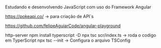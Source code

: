 Estudando e desenvolvendo JavaScript com uso do Framework Angular


https://pokeapi.co/ -> para criação de API´s

https://github.com/felipeAguiarCode/angular-playground

http-server
npm install typerscript -D
npx tsc scr/index.ts -> roda o codigo em TyperScript 
npx tsc --init -> Configura o arquivo TSConfig 
